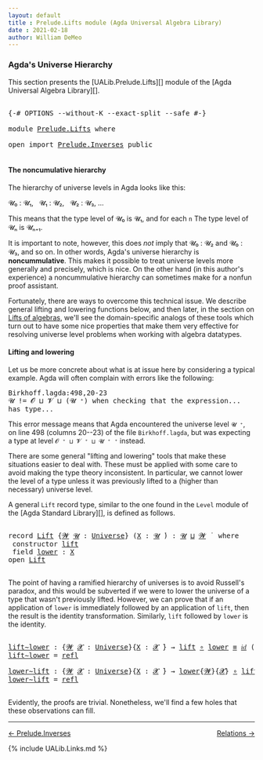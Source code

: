 ```yaml
---
layout: default
title : Prelude.Lifts module (Agda Universal Algebra Library)
date : 2021-02-18
author: William DeMeo
---
```


### <a id="agdas-universe-hierarchy">Agda's Universe Hierarchy</a>

This section presents the [UALib.Prelude.Lifts][] module of the [Agda Universal Algebra Library][].

<pre class="Agda">

<a id="311" class="Symbol">{-#</a> <a id="315" class="Keyword">OPTIONS</a> <a id="323" class="Pragma">--without-K</a> <a id="335" class="Pragma">--exact-split</a> <a id="349" class="Pragma">--safe</a> <a id="356" class="Symbol">#-}</a>

<a id="361" class="Keyword">module</a> <a id="368" href="Prelude.Lifts.html" class="Module">Prelude.Lifts</a> <a id="382" class="Keyword">where</a>

<a id="389" class="Keyword">open</a> <a id="394" class="Keyword">import</a> <a id="401" href="Prelude.Inverses.html" class="Module">Prelude.Inverses</a> <a id="418" class="Keyword">public</a>

</pre>

#### The noncumulative hierarchy

The hierarchy of universe levels in Agda looks like this:

𝓤₀ : 𝓤₁, &nbsp; 𝓤₁ : 𝓤₂, &nbsp; 𝓤₂ : 𝓤₃, …

This means that the type level of 𝓤₀ is 𝓤₁, and for each `n` The type level of 𝓤ₙ is 𝓤ₙ₊₁.

It is important to note, however, this does *not* imply that 𝓤₀ : 𝓤₂ and 𝓤₀ : 𝓤₃, and so on.  In other words, Agda's universe hierarchy is **noncummulative**.  This makes it possible to treat universe levels more generally and precisely, which is nice. On the other hand (in this author's experience) a noncummulative hierarchy can sometimes make for a nonfun proof assistant.

Fortunately, there are ways to overcome this technical issue. We describe general lifting and lowering functions below, and then later, in the section on [Lifts of algebras](https://ualib.gitlab.io/Algebras.Algebras.html#lifts-of-algebras), we'll see the domain-specific analogs of these tools which turn out to have some nice properties that make them very effective for resolving universe level problems when working with algebra datatypes.

#### <a id="lifting-and-lowering">Lifting and lowering</a>

Let us be more concrete about what is at issue here by considering a typical example. Agda will often complain with errors like the following:

<samp>
Birkhoff.lagda:498,20-23 <br>
𝓤 != 𝓞 ⊔ 𝓥 ⊔ (𝓤 ⁺) when checking that the expression... has type...
</samp>

This error message means that Agda encountered the universe level `𝓤 ⁺`, on line 498 (columns 20--23) of the file `Birkhoff.lagda`, but was expecting a type at level `𝓞 ⁺ ⊔ 𝓥 ⁺ ⊔ 𝓤 ⁺ ⁺` instead.

There are some general "lifting and lowering" tools that make these situations easier to deal with. These must be applied with some care to avoid making the type theory inconsistent. In particular, we cannot lower the level of a type unless it was previously lifted to a (higher than necessary) universe level.

A general `Lift` record type, similar to the one found in the `Level` module of the [Agda Standard Library][], is defined as follows.

<pre class="Agda">

<a id="2464" class="Keyword">record</a> <a id="Lift"></a><a id="2471" href="Prelude.Lifts.html#2471" class="Record">Lift</a> <a id="2476" class="Symbol">{</a><a id="2477" href="Prelude.Lifts.html#2477" class="Bound">𝓦</a> <a id="2479" href="Prelude.Lifts.html#2479" class="Bound">𝓤</a> <a id="2481" class="Symbol">:</a> <a id="2483" href="Agda.Primitive.html#423" class="Postulate">Universe</a><a id="2491" class="Symbol">}</a> <a id="2493" class="Symbol">(</a><a id="2494" href="Prelude.Lifts.html#2494" class="Bound">X</a> <a id="2496" class="Symbol">:</a> <a id="2498" href="Prelude.Lifts.html#2479" class="Bound">𝓤</a> <a id="2500" href="Universes.html#403" class="Function Operator">̇</a><a id="2501" class="Symbol">)</a> <a id="2503" class="Symbol">:</a> <a id="2505" href="Prelude.Lifts.html#2479" class="Bound">𝓤</a> <a id="2507" href="Agda.Primitive.html#636" class="Primitive Operator">⊔</a> <a id="2509" href="Prelude.Lifts.html#2477" class="Bound">𝓦</a> <a id="2511" href="Universes.html#403" class="Function Operator">̇</a>  <a id="2514" class="Keyword">where</a>
 <a id="2521" class="Keyword">constructor</a> <a id="lift"></a><a id="2533" href="Prelude.Lifts.html#2533" class="InductiveConstructor">lift</a>
 <a id="2539" class="Keyword">field</a> <a id="Lift.lower"></a><a id="2545" href="Prelude.Lifts.html#2545" class="Field">lower</a> <a id="2551" class="Symbol">:</a> <a id="2553" href="Prelude.Lifts.html#2494" class="Bound">X</a>
<a id="2555" class="Keyword">open</a> <a id="2560" href="Prelude.Lifts.html#2471" class="Module">Lift</a>

</pre>

The point of having a ramified hierarchy of universes is to avoid Russell's paradox, and this would be subverted if we were to lower the universe of a type that wasn't previously lifted.  However, we can prove that if an application of `lower` is immediately followed by an application of `lift`, then the result is the identity transformation. Similarly, `lift` followed by `lower` is the identity.

<pre class="Agda">

<a id="lift∼lower"></a><a id="2993" href="Prelude.Lifts.html#2993" class="Function">lift∼lower</a> <a id="3004" class="Symbol">:</a> <a id="3006" class="Symbol">{</a><a id="3007" href="Prelude.Lifts.html#3007" class="Bound">𝓦</a> <a id="3009" href="Prelude.Lifts.html#3009" class="Bound">𝓧</a> <a id="3011" class="Symbol">:</a> <a id="3013" href="Agda.Primitive.html#423" class="Postulate">Universe</a><a id="3021" class="Symbol">}{</a><a id="3023" href="Prelude.Lifts.html#3023" class="Bound">X</a> <a id="3025" class="Symbol">:</a> <a id="3027" href="Prelude.Lifts.html#3009" class="Bound">𝓧</a> <a id="3029" href="Universes.html#403" class="Function Operator">̇</a><a id="3030" class="Symbol">}</a> <a id="3032" class="Symbol">→</a> <a id="3034" href="Prelude.Lifts.html#2533" class="InductiveConstructor">lift</a> <a id="3039" href="MGS-MLTT.html#3813" class="Function Operator">∘</a> <a id="3041" href="Prelude.Lifts.html#2545" class="Field">lower</a> <a id="3047" href="Prelude.Equality.html#1398" class="Datatype Operator">≡</a> <a id="3049" href="MGS-MLTT.html#3778" class="Function">𝑖𝑑</a> <a id="3052" class="Symbol">(</a><a id="3053" href="Prelude.Lifts.html#2471" class="Record">Lift</a><a id="3057" class="Symbol">{</a><a id="3058" href="Prelude.Lifts.html#3007" class="Bound">𝓦</a><a id="3059" class="Symbol">}</a> <a id="3061" href="Prelude.Lifts.html#3023" class="Bound">X</a><a id="3062" class="Symbol">)</a>
<a id="3064" href="Prelude.Lifts.html#2993" class="Function">lift∼lower</a> <a id="3075" class="Symbol">=</a> <a id="3077" href="Identity-Type.html#162" class="InductiveConstructor">refl</a>

<a id="lower∼lift"></a><a id="3083" href="Prelude.Lifts.html#3083" class="Function">lower∼lift</a> <a id="3094" class="Symbol">:</a> <a id="3096" class="Symbol">{</a><a id="3097" href="Prelude.Lifts.html#3097" class="Bound">𝓦</a> <a id="3099" href="Prelude.Lifts.html#3099" class="Bound">𝓧</a> <a id="3101" class="Symbol">:</a> <a id="3103" href="Agda.Primitive.html#423" class="Postulate">Universe</a><a id="3111" class="Symbol">}{</a><a id="3113" href="Prelude.Lifts.html#3113" class="Bound">X</a> <a id="3115" class="Symbol">:</a> <a id="3117" href="Prelude.Lifts.html#3099" class="Bound">𝓧</a> <a id="3119" href="Universes.html#403" class="Function Operator">̇</a><a id="3120" class="Symbol">}</a> <a id="3122" class="Symbol">→</a> <a id="3124" href="Prelude.Lifts.html#2545" class="Field">lower</a><a id="3129" class="Symbol">{</a><a id="3130" href="Prelude.Lifts.html#3097" class="Bound">𝓦</a><a id="3131" class="Symbol">}{</a><a id="3133" href="Prelude.Lifts.html#3099" class="Bound">𝓧</a><a id="3134" class="Symbol">}</a> <a id="3136" href="MGS-MLTT.html#3813" class="Function Operator">∘</a> <a id="3138" href="Prelude.Lifts.html#2533" class="InductiveConstructor">lift</a> <a id="3143" href="Prelude.Equality.html#1398" class="Datatype Operator">≡</a> <a id="3145" href="MGS-MLTT.html#3778" class="Function">𝑖𝑑</a> <a id="3148" href="Prelude.Lifts.html#3113" class="Bound">X</a>
<a id="3150" href="Prelude.Lifts.html#3083" class="Function">lower∼lift</a> <a id="3161" class="Symbol">=</a> <a id="3163" href="Identity-Type.html#162" class="InductiveConstructor">refl</a>

</pre>

Evidently, the proofs are trivial. Nonetheless, we'll find a few holes that these observations can fill.

---------------

<p></p>

[← Prelude.Inverses](Prelude.Inverses.html)
<span style="float:right;">[Relations →](Relations.html)</span>

{% include UALib.Links.md %}
